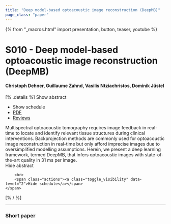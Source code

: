 ```yaml
---
title: "Deep model-based optoacoustic image reconstruction (DeepMB)"
page_class: "paper"
---
```


{% from "_macros.html" import presentation, button, teaser, youtube %}

# S010 - Deep model-based optoacoustic image reconstruction (DeepMB)

#### Christoph Dehner, Guillaume Zahnd, Vasilis Ntziachristos, Dominik Jüstel

[% .details %]
<a class="toggle_visibility" data-selector=".abstract" data-level="3">Show abstract</a>
- <a class="toggle_visibility" data-selector=".schedule" data-level="3">Show schedule</a>
- <a href="https://openreview.net/pdf?id=iYbJn-wIvf">PDF</a>
- <a href="https://openreview.net/forum?id=iYbJn-wIvf">Reviews</a>

<p>
    <span class="abstract">
        Multispectral optoacoustic tomography requires image feedback in real-time to locate and identify relevant tissue structures during clinical interventions. Backprojection methods are commonly used for optoacoustic image reconstruction in real-time but only afford imprecise images due to oversimplified modelling assumptions. Herein, we present a deep learning framework, termed DeepMB, that infers optoacoustic images with state-of-the-art quality in 31 ms per image.
        <br>
        <span class="actions"><a class="toggle_visibility" data-level="2">Hide abstract</a></span>
    </span>
</p>

<p>
    <span class="schedule">
        
        <br>
        <span class="actions"><a class="toggle_visibility" data-level="2">Hide schedule</a></span>
    </span>
</p>
[% / %]

---


### Short paper
